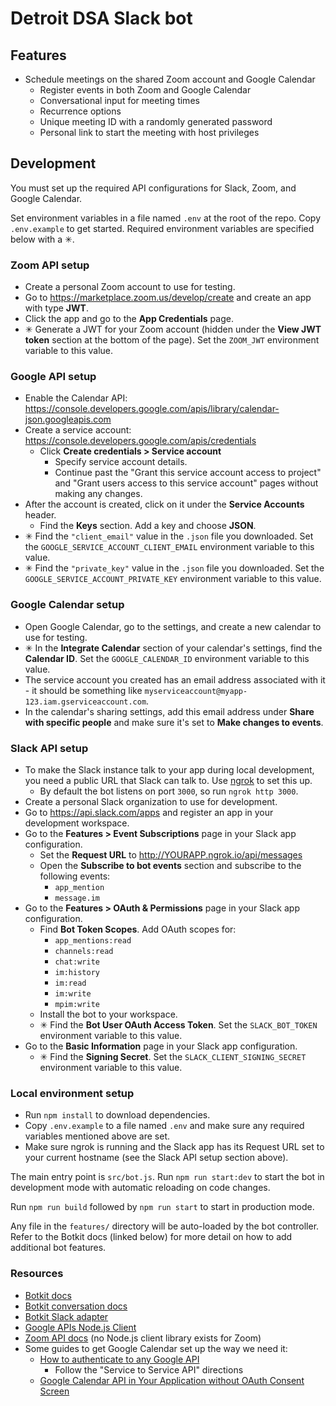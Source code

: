 # Detroit DSA Slack bot

## Features
* Schedule meetings on the shared Zoom account and Google Calendar
  * Register events in both Zoom and Google Calendar
  * Conversational input for meeting times
  * Recurrence options
  * Unique meeting ID with a randomly generated password
  * Personal link to start the meeting with host privileges

## Development
You must set up the required API configurations for Slack, Zoom, and Google Calendar.

Set environment variables in a file named `.env` at the root of the repo. Copy `.env.example` to get started. Required environment variables are specified below with a ✳.

### Zoom API setup
* Create a personal Zoom account to use for testing.
* Go to <https://marketplace.zoom.us/develop/create> and create an app with type **JWT**.
* Click the app and go to the **App Credentials** page.
* ✳ Generate a JWT for your Zoom account (hidden under the **View JWT token** section at the bottom of the page). Set the `ZOOM_JWT` environment variable to this value.

### Google API setup
* Enable the Calendar API: <https://console.developers.google.com/apis/library/calendar-json.googleapis.com>
* Create a service account: <https://console.developers.google.com/apis/credentials>
  * Click **Create credentials > Service account**
    * Specify service account details.
    * Continue past the "Grant this service account access to project" and "Grant users access to this service account" pages without making any changes.
* After the account is created, click on it under the **Service Accounts** header.
  * Find the **Keys** section. Add a key and choose **JSON**.
* ✳ Find the `"client_email"` value in the `.json` file you downloaded. Set the `GOOGLE_SERVICE_ACCOUNT_CLIENT_EMAIL` environment variable to this value.
* ✳ Find the `"private_key"` value in the `.json` file you downloaded. Set the `GOOGLE_SERVICE_ACCOUNT_PRIVATE_KEY` environment variable to this value.

### Google Calendar setup
* Open Google Calendar, go to the settings, and create a new calendar to use for testing.
* ✳ In the **Integrate Calendar** section of your calendar's settings, find the **Calendar ID**. Set the `GOOGLE_CALENDAR_ID` environment variable to this value.
* The service account you created has an email address associated with it - it should be something like `myserviceaccount@myapp-123.iam.gserviceaccount.com`.
* In the calendar's sharing settings, add this email address under **Share with specific people** and make sure it's set to **Make changes to events**.

### Slack API setup
* To make the Slack instance talk to your app during local development, you need a public URL that Slack can talk to. Use [ngrok](https://ngrok.com/) to set this up.
  * By default the bot listens on port `3000`, so run `ngrok http 3000`.
* Create a personal Slack organization to use for development.
* Go to <https://api.slack.com/apps> and register an app in your development workspace.
* Go to the **Features > Event Subscriptions** page in your Slack app configuration.
  * Set the **Request URL** to <http://YOURAPP.ngrok.io/api/messages>
  * Open the **Subscribe to bot events** section and subscribe to the following events:
    * `app_mention`
    * `message.im`
* Go to the **Features > OAuth & Permissions** page in your Slack app configuration.
  * Find **Bot Token Scopes**. Add OAuth scopes for:
    * `app_mentions:read`
    * `channels:read`
    * `chat:write`
    * `im:history`
    * `im:read`
    * `im:write`
    * `mpim:write`
  * Install the bot to your workspace.
  * ✳ Find the **Bot User OAuth Access Token**. Set the `SLACK_BOT_TOKEN` environment variable to this value.
* Go to the **Basic Information** page in your Slack app configuration.
  * ✳ Find the **Signing Secret**. Set the `SLACK_CLIENT_SIGNING_SECRET` environment variable to this value.

### Local environment setup
* Run `npm install` to download dependencies.
* Copy `.env.example` to a file named `.env` and make sure any required variables mentioned above are set.
* Make sure ngrok is running and the Slack app has its Request URL set to your current hostname (see the Slack API setup section above).

The main entry point is `src/bot.js`. Run `npm run start:dev` to start the bot in development mode with automatic reloading on code changes.

Run `npm run build` followed by `npm run start` to start in production mode.

Any file in the `features/` directory will be auto-loaded by the bot controller. Refer to the Botkit docs (linked below) for more detail on how to add additional bot features.

### Resources
* [Botkit docs](https://botkit.ai/docs/v4/)
* [Botkit conversation docs](https://botkit.ai/docs/v4/conversations.html)
* [Botkit Slack adapter](https://botkit.ai/docs/v4/platforms/slack.html)
* [Google APIs Node.js Client](https://github.com/googleapis/google-api-nodejs-client#readme)
* [Zoom API docs](https://marketplace.zoom.us/docs/api-reference/zoom-api) (no Node.js client library exists for Zoom)
* Some guides to get Google Calendar set up the way we need it:
  * [How to authenticate to any Google API](https://flaviocopes.com/google-api-authentication/#service-to-service-api)
    * Follow the "Service to Service API" directions
  * [Google Calendar API in Your Application without OAuth Consent Screen](https://medium.com/@ArchTaqi/google-calendar-api-in-your-application-without-oauth-consent-screen-4fcc1f8eb380)
